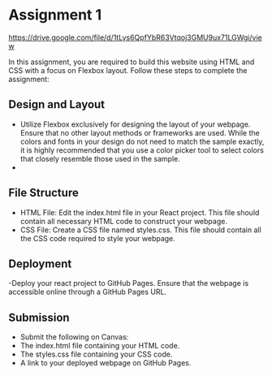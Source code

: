 # Assignment 1

https://drive.google.com/file/d/1tLys6QpfYbR63Vtqoj3GMU9ux71LGWgi/view

In this assignment, you are required to build this website using HTML and CSS with a focus on Flexbox layout. Follow these steps to complete the assignment:

## Design and Layout ##
  - Utilize Flexbox exclusively for designing the layout of your webpage. Ensure that no other layout methods or frameworks are used. While the colors and fonts in your design do not need to match the sample exactly, it is highly recommended that you use a color picker tool to select colors that closely resemble those used in the sample.
  - 
## File Structure ##
  - HTML File: Edit the index.html file in your React project. This file should contain all necessary HTML code to construct your webpage.
  - CSS File: Create a CSS file named styles.css. This file should contain all the CSS code required to style your webpage.
  
## Deployment ##
  -Deploy your react project to GitHub Pages. Ensure that the webpage is accessible online through a GitHub Pages URL.
  
## Submission ## 
- Submit the following on Canvas:
 - The index.html file containing your HTML code.
 - The styles.css file containing your CSS code.
 - A link to your deployed webpage on GitHub Pages.


